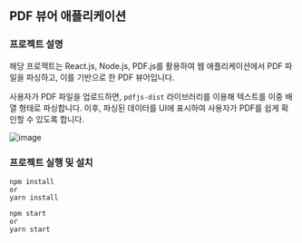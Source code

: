 ## PDF 뷰어 애플리케이션

### 프로젝트 설명

해당 프로젝트는 React.js, Node.js, PDF.js를 활용하여 웹 애플리케이션에서 PDF 파일을 파싱하고, 이를 기반으로 한 PDF 뷰어입니다.

사용자가 PDF 파일을 업로드하면, `pdfjs-dist` 라이브러리를 이용해 텍스트를 이중 배열 형태로 파싱합니다. 이후, 파싱된 데이터를 UI에 표시하여 사용자가 PDF를 쉽게 확인할 수 있도록 합니다.

![image](https://github.com/user-attachments/assets/3aff8d56-97e5-42f2-8589-9490666f1d03)

### 프로젝트 실행 및 설치

```
npm install
or
yarn install
```

```
npm start
or
yarn start
```
